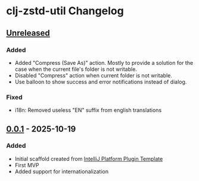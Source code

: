 <!-- Keep a Changelog guide -> https://keepachangelog.com -->

# clj-zstd-util Changelog

## [Unreleased]

### Added

- Added "Compress (Save As)" action. Mostly to provide a solution for the case when the current file's folder is not writable.
- Disabled "Compress" action when current folder is not writable.
- Use balloon to show success and error notifications instead of dialog.

### Fixed

- i18n: Removed useless "EN" suffix from english translations

## [0.0.1] - 2025-10-19

### Added

- Initial scaffold created from [IntelliJ Platform Plugin Template](https://github.com/JetBrains/intellij-platform-plugin-template)
- First MVP
- Added support for internationalization

[Unreleased]: https://github.com/chenlijun99/jetbrains-assignment/compare/v0.0.1...HEAD
[0.0.1]: https://github.com/chenlijun99/jetbrains-assignment/commits/v0.0.1

